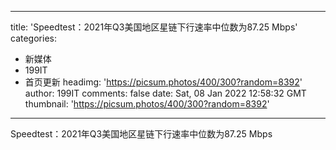 
---
title: 'Speedtest：2021年Q3美国地区星链下行速率中位数为87.25 Mbps'
categories: 
 - 新媒体
 - 199IT
 - 首页更新
headimg: 'https://picsum.photos/400/300?random=8392'
author: 199IT
comments: false
date: Sat, 08 Jan 2022 12:58:32 GMT
thumbnail: 'https://picsum.photos/400/300?random=8392'
---

<div>   
Speedtest：2021年Q3美国地区星链下行速率中位数为87.25 Mbps  
</div>
            